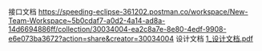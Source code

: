 接口文档 https://speeding-eclipse-361202.postman.co/workspace/New-Team-Workspace~5b0cdaf7-a0d2-4a14-ad8a-14d6694886ff/collection/30034004-ea2c8a7e-8e80-4edf-9908-e6e073ba3672?action=share&creator=30034004
设计文档 [1_设计文档.pdf](https://github.com/user-attachments/files/16231869/1_.pdf)
